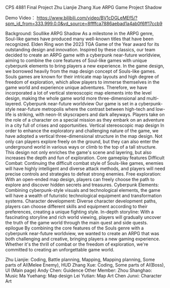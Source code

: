 CPS 4881 Final Project
Zhu Lianjie Zhang Xue
ARPG Game Project Shadow

Demo Video：
https://www.bilibili.com/video/BV1cDGLeMEf5/?spm_id_from=333.999.0.0&vd_source=8ffffca7886aebad1a4ab0f6ff17ccb9

Background:
Soullike ARPG Shadow
As a milestone in the ARPG genre, Soul-like games have produced many well-known titles that have been recognized. Elden Ring won the 2023 TGA Game of the Year award for its outstanding design and innovation. Inspired by these classics, our team decided to create an ARPG game with a cyberpunk near-future worldview, aiming to combine the core features of Soul-like games with unique cyberpunk elements to bring players a new experience.
In the game design, we borrowed heavily from the map design concept of Souls-like games. Souls games are known for their intricate map layouts and high degree of freedom of exploration, which allow players to immerse themselves in the game world and experience unique adventures. Therefore, we have incorporated a lot of vertical stereoscopic map elements into the level design, making the whole game world more three-dimensional and multi-layered.
Cyberpunk near-future worldview
Our game is set in a cyberpunk-style near-future metropolis where the contrast between high-tech and low-life is striking, with neon-lit skyscrapers and dark alleyways. Players take on the role of a character on a special mission as they embark on an adventure in a city full of crises and opportunities.
Vertical stereoscopic map design
In order to enhance the exploratory and challenging nature of the game, we have adopted a vertical three-dimensional structure in the map design. Not only can players explore freely on the ground, but they can also enter the underground world in various ways or climb to the top of a tall structure. This design not only enriches the game's scene and layering, but also increases the depth and fun of exploration.
Core gameplay features
Difficult Combat: Continuing the difficult combat style of Souls-like games, enemies will have highly intelligent and diverse attack methods, and players will need precise controls and strategies to defeat strong enemies.
Free exploration: With an open-ended map design, players can freely choose the path to explore and discover hidden secrets and treasures.
Cyberpunk Elements: Combining cyberpunk-style visuals and technological elements, the game will have a wealth of futuristic technological equipment and transformation systems.
Character development: Diverse character development paths, players can choose different skills and equipment according to their preferences, creating a unique fighting style.
In-depth storyline: With a fascinating storyline and rich world viewing, players will gradually uncover the truth of the game world through the main quest and side quests.
epilogue
By combining the core features of the Souls genre with a cyberpunk near-future worldview, we wanted to create an ARPG that was both challenging and creative, bringing players a new gaming experience. Whether it's the thrill of combat or the freedom of exploration, we're committed to creating an unforgettable game world.

Zhu Lianjie: Coding, Battle planning, Mapping, Mapping planning, Some parts of AI(Melee Enemy), HUD
Zhang Xue: Coding, Some parts of AI(Boss), UI (Main page)
Andy Chen: Guidence
Other Member:
Zhou Shanghao: Music
Ma Yuehang: Map design
Lei Yutian: Map Art
Chen Junxi: Character Art
